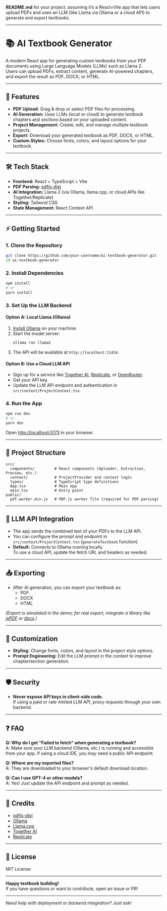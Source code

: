 **README.md** for your project, assuming it’s a React+Vite app that lets users upload PDFs and uses an LLM (like Llama via Ollama or a cloud API) to generate and export textbooks.

---

# 📚 AI Textbook Generator

A modern React app for generating custom textbooks from your PDF documents using Large Language Models (LLMs) such as Llama 2.  
Users can upload PDFs, extract content, generate AI-powered chapters, and export the result as PDF, DOCX, or HTML.

---

## 🚀 Features

- **PDF Upload:** Drag & drop or select PDF files for processing.
- **AI Generation:** Uses LLMs (local or cloud) to generate textbook chapters and sections based on your uploaded content.
- **Project Management:** Create, edit, and manage multiple textbook projects.
- **Export:** Download your generated textbook as PDF, DOCX, or HTML.
- **Custom Styles:** Choose fonts, colors, and layout options for your textbook.

---

## 🛠️ Tech Stack

- **Frontend:** React + TypeScript + Vite
- **PDF Parsing:** [pdfjs-dist](https://github.com/mozilla/pdfjs-dist)
- **AI Integration:** Llama 2 (via Ollama, llama.cpp, or cloud APIs like Together/Replicate)
- **Styling:** Tailwind CSS
- **State Management:** React Context API

---

## ⚡ Getting Started

### 1. **Clone the Repository**

```bash
git clone https://github.com/your-username/ai-textbook-generator.git
cd ai-textbook-generator
```

### 2. **Install Dependencies**

```bash
npm install
# or
yarn install
```

### 3. **Set Up the LLM Backend**

#### **Option A: Local Llama (Ollama)**
1. [Install Ollama](https://ollama.com/download) on your machine.
2. Start the model server:
   ```bash
   ollama run llama2
   ```
3. The API will be available at `http://localhost:11434`.

#### **Option B: Use a Cloud LLM API**
- Sign up for a service like [Together AI](https://www.together.ai/), [Replicate](https://replicate.com/), or [OpenRouter](https://openrouter.ai/).
- Get your API key.
- Update the LLM API endpoint and authentication in `src/context/ProjectContext.tsx`.

### 4. **Run the App**

```bash
npm run dev
# or
yarn dev
```
Open [http://localhost:5173](http://localhost:5173) in your browser.

---

## 🧩 Project Structure

```
src/
  components/         # React components (Uploader, Extraction, Preview, etc.)
  context/            # ProjectProvider and context logic
  types/              # TypeScript type definitions
  App.tsx             # Main app
  main.tsx            # Entry point
public/
  pdf.worker.min.js   # PDF.js worker file (required for PDF parsing)
```

---

## 🦙 LLM API Integration

- The app sends the combined text of your PDFs to the LLM API.
- You can configure the prompt and endpoint in `src/context/ProjectContext.tsx` (`generateTextbook` function).
- **Default:** Connects to Ollama running locally.  
  To use a cloud API, update the fetch URL and headers as needed.

---

## 📤 Exporting

- After AI generation, you can export your textbook as:
  - PDF
  - DOCX
  - HTML

*(Export is simulated in the demo; for real export, integrate a library like [jsPDF](https://github.com/parallax/jsPDF) or [docx](https://github.com/dolanmiu/docx).)*

---

## 📝 Customization

- **Styling:** Change fonts, colors, and layout in the project style options.
- **Prompt Engineering:** Edit the LLM prompt in the context to improve chapter/section generation.

---

## 🛡️ Security

- **Never expose API keys in client-side code.**  
  If using a paid or rate-limited LLM API, proxy requests through your own backend.

---

## ❓ FAQ

**Q: Why do I get "Failed to fetch" when generating a textbook?**  
A: Make sure your LLM backend (Ollama, etc.) is running and accessible from your app. If using a cloud IDE, you may need a public API endpoint.

**Q: Where are my exported files?**  
A: They are downloaded to your browser's default download location.

**Q: Can I use GPT-4 or other models?**  
A: Yes! Just update the API endpoint and prompt as needed.

---

## 🙏 Credits

- [pdfjs-dist](https://github.com/mozilla/pdfjs-dist)
- [Ollama](https://ollama.com/)
- [Llama.cpp](https://github.com/ggerganov/llama.cpp)
- [Together AI](https://together.ai/)
- [Replicate](https://replicate.com/)

---

## 📄 License

MIT License

---

**Happy textbook building!**  
If you have questions or want to contribute, open an issue or PR!

---

*Need help with deployment or backend integration? Just ask!*

